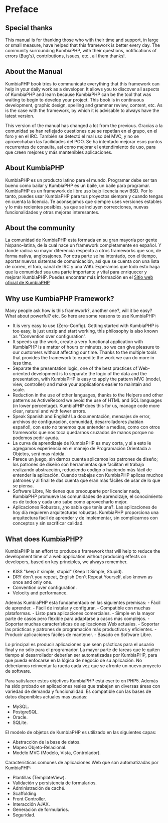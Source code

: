 # Preface

## Special thanks

This manual is for thanking those who with their time and support, in large or small measure, have helped that this framework is better every day. The community surrounding KumbiaPHP, with their questions, notifications of errors (Bug's), contributions, issues, etc., all them thanks!.

## About the Manual

KumbiaPHP book tries to communicate everything that this framework can help in your daily work as a developer. It allows you to discover all aspects of KumbiaPHP and learn because KumbiaPHP can be the tool that was waiting to begin to develop your project. This book is in continuous development, graphic design, spelling and grammar review, content, etc. As is the case with the framework, by which it is advisable to always have the latest version.

This version of the manual has changed a lot from the previous. Gracias a la comunidad se han reflejado cuestiones que se repetían en el grupo, en el foro y en el IRC. También se detectó el mal uso del MVC, y no se aprovechaban las facilidades del POO. Se ha intentado mejorar esos puntos recurrentes de consulta, así como mejorar el entendimiento de uso, para que creen mejores y más mantenibles aplicaciones.

## About KumbiaPHP

KumbiaPHP es un producto latino para el mundo. Programar debe ser tan bueno como bailar y KumbiaPHP es un baile, un baile para programar. KumbiaPHP es un framework de libre uso bajo licencia new BSD. Por lo tanto, puedes usar KumbiaPHP para tus proyectos siempre y cuando tengas en cuenta la licencia. Te aconsejamos que siempre uses versiones estables y lo más recientes posibles, ya que se incluyen correcciones, nuevas funcionalidades y otras mejoras interesantes.

## About the community

La comunidad de KumbiaPHP esta formada en su gran mayoría por gente hispano-latina, de la cual nace un framework completamente en español. Y donde radica su mayor diferencia respecto a otros frameworks que son, de forma nativa, anglosajones. Por otra parte se ha intentado, con el tiempo, aportar nuevos sistemas de comunicación, así que se cuenta con una lista de correo, el foro, canal de IRC y una WiKi. Esperamos que todo esto haga que la comunidad sea una parte importante y vital para enriquecer y mejorar KumbiaPHP. Puedes encontrar más información en el [Sitio web oficial de KumbiaPHP](http://www.kumbiaphp.com)

## Why use KumbiaPHP Framework?

Many people ask how is this framework?, another one?, will it be easy? What about powerful? etc. So here are some reasons to use KumbiaPHP:

- It is very easy to use (Zero-Config). Getting started with KumbiaPHP is too easy, is just unzip and start working, this philosophy is also known as "Convention over configuration".
- It speeds up the work, create a very functional application with KumbiaPHP is a matter of hours or minutes, so we can give pleasure to our customers without affecting our time. Thanks to the multiple tools that provides the framework to expedite the work we can do more in less time.
- Separate the presentation logic, one of the best practices of Web-oriented development is to separate the logic of the data and the presentation, with KumbiaPHP is easy to apply the pattern MVC (model, view, controller) and make your applications easier to maintain and scale.
- Reduction in the use of other languages, thanks to the Helpers and other patterns as ActiveRecord we avoid the use of HTML and SQL languages (in lower percentage). KumbiaPHP does this for us, manage code more clear, natural and with fewer errors.
- Speak Spanish and English! La documentación, mensajes de error, archivos de configuración, comunidad, desarrolladores ¡hablan español!, con esto no tenemos que entender a medias, como con otros frameworks que nos toca quedarnos cruzados de manos porque no podemos pedir ayuda.
- La curva de aprendizaje de KumbiaPHP es muy corta, y si a esto le agregamos experiencia en el manejo de Programación Orientada a Objetos, será mas rápida.
- Parece un juego, sin darnos cuenta aplicamos los patrones de diseño; los patrones de diseño son herramientas que facilitan el trabajo realizando abstracción, reduciendo código o haciendo más fácil de entender la aplicación. Cuando trabajas con KumbiaPHP aplicas muchos patrones y al final te das cuenta que eran más fáciles de usar de lo que se piensa.
- Software Libre, No tienes que preocuparte por licenciar nada, KumbiaPHP promueve las comunidades de aprendizaje, el conocimiento es de todos y cada uno sabe como aprovecharlo mejor.
- Aplicaciones Robustas, ¿no sabía que tenía una?. Las aplicaciones de hoy día requieren arquitecturas robustas. KumbiaPHP proporciona una arquitectura fácil de aprender y de implementar, sin complicarnos con conceptos y sin sacrificar calidad.

## What does KumbiaPHP?

KumbiaPHP is an effort to produce a framework that will help to reduce the development time of a web application without producing effects on developers, based on key principles, we always remember.

- KISS "keep it simple, stupid" (Keep It Simple, Stupid). 
- DRY don't you repeat, English Don't Repeat Yourself, also known as once and only one. 
- Convention over configuration.
- Velocity and performance.

Además KumbiaPHP esta fundamentado en las siguientes premisas: - Fácil de aprender. - Fácil de instalar y configurar. - Compatible con muchas plataformas. - Listo para aplicaciones comerciales. - Simple en la mayor parte de casos pero flexible para adaptarse a casos más complejos. - Soportar muchas características de aplicaciones Web actuales. - Soportar las prácticas y patrones de programación más productivos y eficientes. - Producir aplicaciones fáciles de mantener. - Basado en Software Libre.

Lo principal es producir aplicaciones que sean prácticas para el usuario final y no sólo para el programador. La mayor parte de tareas que le quiten tiempo al desarrollador deberían ser automatizadas por KumbiaPHP, para que pueda enfocarse en la lógica de negocio de su aplicación. No deberíamos reinventar la rueda cada vez que se afronte un nuevo proyecto de software.

Para satisfacer estos objetivos KumbiaPHP está escrito en PHP5. Además ha sido probado en aplicaciones reales que trabajan en diversas áreas con variedad de demanda y funcionalidad. Es compatible con las bases de datos disponibles actuales mas usadas:

- MySQL.
- PostgreSQL.
- Oracle.
- SQLite.

El modelo de objetos de KumbiaPHP es utilizado en las siguientes capas:

- Abstracción de la base de datos.
- Mapeo Objeto-Relacional.
- Modelo MVC (Modelo, Vista, Controlador).

Características comunes de aplicaciones Web que son automatizadas por KumbiaPHP:

- Plantillas (TemplateView).
- Validación y persistencia de formularios.
- Administración de caché.
- Scaffolding.
- Front Controller.
- Interacción AJAX.
- Generación de formularios.
- Seguridad.